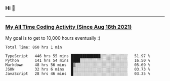 ### Hi 🙂

---

### <a href="https://wakatime.com/@Eroxl">My All Time Coding Activity (Since Aug 18th 2021)</a>
My goal is to get to 10,000 hours eventually :)
<!--START_SECTION:waka-->

```text
Total Time: 860 hrs 1 min

TypeScript   446 hrs 55 mins █████████████░░░░░░░░░░░░   51.97 %
Python       141 hrs 54 mins ████░░░░░░░░░░░░░░░░░░░░░   16.50 %
Markdown     48 hrs 56 mins  █▒░░░░░░░░░░░░░░░░░░░░░░░   05.69 %
JSON         32 hrs 6 mins   █░░░░░░░░░░░░░░░░░░░░░░░░   03.73 %
JavaScript   28 hrs 46 mins  █░░░░░░░░░░░░░░░░░░░░░░░░   03.35 %
```

<!--END_SECTION:waka-->
